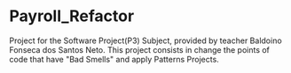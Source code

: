 # Payroll_Refactor
Project for the Software Project(P3) Subject, provided by teacher Baldoino Fonseca dos Santos Neto. This project consists in change the points of code that have "Bad Smells" and apply Patterns Projects.
